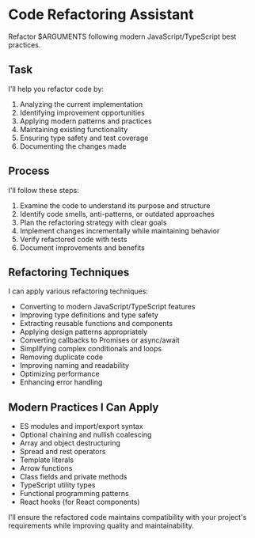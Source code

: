 # Code Refactoring Assistant

Refactor $ARGUMENTS following modern JavaScript/TypeScript best practices.

## Task

I'll help you refactor code by:

1. Analyzing the current implementation
2. Identifying improvement opportunities
3. Applying modern patterns and practices
4. Maintaining existing functionality
5. Ensuring type safety and test coverage
6. Documenting the changes made

## Process

I'll follow these steps:

1. Examine the code to understand its purpose and structure
2. Identify code smells, anti-patterns, or outdated approaches
3. Plan the refactoring strategy with clear goals
4. Implement changes incrementally while maintaining behavior
5. Verify refactored code with tests
6. Document improvements and benefits

## Refactoring Techniques

I can apply various refactoring techniques:

- Converting to modern JavaScript/TypeScript features
- Improving type definitions and type safety
- Extracting reusable functions and components
- Applying design patterns appropriately
- Converting callbacks to Promises or async/await
- Simplifying complex conditionals and loops
- Removing duplicate code
- Improving naming and readability
- Optimizing performance
- Enhancing error handling

## Modern Practices I Can Apply

- ES modules and import/export syntax
- Optional chaining and nullish coalescing
- Array and object destructuring
- Spread and rest operators
- Template literals
- Arrow functions
- Class fields and private methods
- TypeScript utility types
- Functional programming patterns
- React hooks (for React components)

I'll ensure the refactored code maintains compatibility with your project's requirements while improving quality and maintainability.